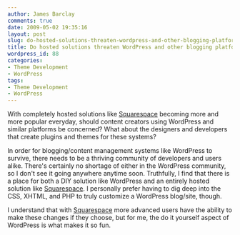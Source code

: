 ```yaml
---
author: James Barclay
comments: true
date: 2009-05-02 19:35:16
layout: post
slug: do-hosted-solutions-threaten-wordpress-and-other-blogging-platforms
title: Do hosted solutions threaten WordPress and other blogging platforms?
wordpress_id: 88
categories:
- Theme Development
- WordPress
tags:
- Theme Development
- WordPress
---
```


With completely hosted solutions like [Squarespace](http://www.squarespace.com/) becoming more and more popular everyday, should content creators using WordPress and similar platforms be concerned? What about the designers and developers that create plugins and themes for these systems?

In order for blogging/content management systems like WordPress to survive, there needs to be a thriving community of developers and users alike. There's certainly no shortage of either in the WordPress community, so I don't see it going anywhere anytime soon. Truthfully, I find that there is a place for both a DIY solution like WordPress and an entirely hosted solution like [Squarespace](http://www.squarespace.com/). I personally prefer having to dig deep into the CSS, XHTML, and PHP to truly customize a WordPress blog/site, though.

I understand that with [Squarespace](http://www.squarespace.com/) more advanced users have the ability to make these changes if they choose, but for me, the do it yourself aspect of WordPress is what makes it so fun.
